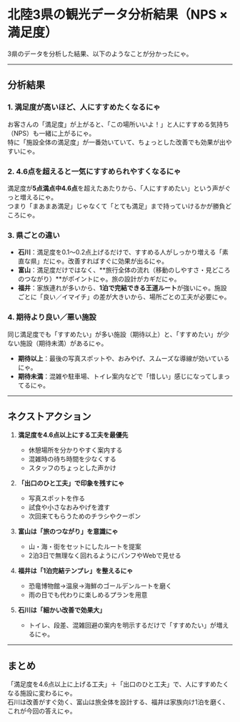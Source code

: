# 北陸3県の観光データ分析結果（NPS × 満足度）

3県のデータを分析した結果、以下のようなことが分かったにゃ。

---

## 分析結果

### 1. 満足度が高いほど、人にすすめたくなるにゃ
お客さんの「満足度」が上がると、「この場所いいよ！」と人にすすめる気持ち（NPS）も一緒に上がるにゃ。  
特に「施設全体の満足度」が一番効いていて、ちょっとした改善でも効果が出やすいにゃ。

### 2. 4.6点を超えると一気にすすめられやすくなるにゃ
満足度が**5点満点中4.6点**を超えたあたりから、「人にすすめたい」という声がぐっと増えるにゃ。  
つまり「まあまあ満足」じゃなくて「とても満足」まで持っていけるかが勝負どころにゃ。

### 3. 県ごとの違い
- **石川**：満足度を0.1〜0.2点上げるだけで、すすめる人がしっかり増える「素直な県」だにゃ。改善すればすぐに効果が出るにゃ。  
- **富山**：満足度だけではなく、**旅行全体の流れ（移動のしやすさ・見どころのつながり）**がポイントにゃ。旅の設計がカギだにゃ。  
- **福井**：家族連れが多いから、**1泊で完結できる王道ルート**が強いにゃ。施設ごとに「良い／イマイチ」の差が大きいから、場所ごとの工夫が必要にゃ。  

### 4. 期待より良い／悪い施設
同じ満足度でも「すすめたい」が多い施設（期待以上）と、「すすめたい」が少ない施設（期待未満）があるにゃ。  
- **期待以上**：最後の写真スポットや、おみやげ、スムーズな導線が効いているにゃ。  
- **期待未満**：混雑や駐車場、トイレ案内などで「惜しい」感じになってしまってるにゃ。  

---

## ネクストアクション

1. **満足度を4.6点以上にする工夫を最優先**  
   - 休憩場所を分かりやすく案内する  
   - 混雑時の待ち時間を少なくする  
   - スタッフのちょっとした声かけ  

2. **「出口のひと工夫」で印象を残すにゃ**  
   - 写真スポットを作る  
   - 試食や小さなおみやげを渡す  
   - 次回来てもらうためのチラシやクーポン  

3. **富山は「旅のつながり」を意識にゃ**  
   - 山・海・街をセットにしたルートを提案  
   - 2泊3日で無理なく回れるようにパンフやWebで見せる  

4. **福井は「1泊完結テンプレ」を整えるにゃ**  
   - 恐竜博物館→温泉→海鮮のゴールデンルートを磨く  
   - 雨の日でも代わりに楽しめるプランを用意  

5. **石川は「細かい改善で効果大」**  
   - トイレ、段差、混雑回避の案内を明示するだけで「すすめたい」が増えるにゃ。  

---

## まとめ

「満足度を4.6点以上に上げる工夫」＋「出口のひと工夫」で、人にすすめたくなる施設に変わるにゃ。  
石川は改善がすぐ効く、富山は旅全体を設計する、福井は家族向け1泊を磨く、これが今回の答えにゃ。

